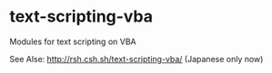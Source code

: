 text-scripting-vba
==================

Modules for text scripting on VBA

See Alse: http://rsh.csh.sh/text-scripting-vba/ (Japanese only now)

